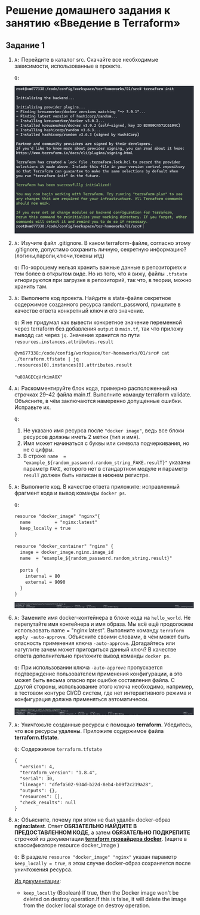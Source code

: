 # Решение домашнего задания к занятию «Введение в Terraform»

## Задание 1

1. `A:` Перейдите в каталог src. Скачайте все необходимые зависимости, использованные в проекте.

    `Q:`

    ![init](./images/1.png)

2. `A:` Изучите файл .gitignore. В каком terraform-файле, согласно этому .gitignore, допустимо сохранить личную, секретную информацию?(логины,пароли,ключи,токены итд)

    `Q:` По-хорошему нельзя хранить важные данные в репозиториях и тем более в открытом виде.
    Но из того, что я вижу, файлы `.tfstate` игнорируются при загрузке в репозиторий, так что, в теории, можно хранить там.

3. `A:` Выполните код проекта. Найдите в state-файле секретное содержимое созданного ресурса random_password, пришлите в качестве ответа конкретный ключ и его значение.

    `Q:` Я не придумал как вывести конкретное значение переменной через terraform без добавления `output` в `main.tf`, так что приложу выводд `cat` через `jq`. Значение хранится по пути `resources.instances.attributes.result`
    ```
    @vm677338:/code/config/workspace/ter-homeworks/01/src# cat ./terraform.tfstate | jq .resources[0].instances[0].attributes.result
    
    "u8OAGECqVrkimAOX"
    ```

4. `A:` Раскомментируйте блок кода, примерно расположенный на строчках 29–42 файла main.tf. Выполните команду terraform validate. Объясните, в чём заключаются намеренно допущенные ошибки. Исправьте их.

    `Q:`
    1. Не указано имя ресурса после `"docker image"`, ведь все блоки ресурсов должны иметь 2 метки (тип и имя).
    2. Имя может начинаться с буквы или символа подчеркивания, но не с цифры.
    3. В строке `name  = "example_${random_password.random_string_FAKE.resulT}"` указаны параметр `FAKE`, которого нет в стандартном модуле и параметр `resulT` должен быть написан в нижнем регистре.

5. `A:` Выполните код. В качестве ответа приложите: исправленный фрагмент кода и вывод команды `docker ps`.

    `Q:`
    ```
    resource "docker_image" "nginx"{
      name         = "nginx:latest"
      keep_locally = true
    }

    resource "docker_container" "nginx" {
      image = docker_image.nginx.image_id
      name  = "example_${random_password.random_string.result}"

      ports {
        internal = 80
        external = 9090
      }
    }
    ```

    ![docker ps](./images/2.png)

6. `A:` Замените имя docker-контейнера в блоке кода на ```hello_world```. Не перепутайте имя контейнера и имя образа. Мы всё ещё продолжаем использовать name = "nginx:latest". Выполните команду ```terraform apply -auto-approve```.
Объясните своими словами, в чём может быть опасность применения ключа  ```-auto-approve```. Догадайтесь или нагуглите зачем может пригодиться данный ключ? В качестве ответа дополнительно приложите вывод команды ```docker ps```.

    `Q:` При использовании ключа `-auto-approve` пропускается подтверждение пользователем применения конфигурации, а это может быть весьма опасно при ошибке составления файла. С другой стороны, использование этого ключа необходимо, например, в тестовом контуре CI/CD систем, где нет интерактивного режима и конфигурация должна применяться автоматически.

    ![docker ps](./images/3.png)

7. `A:` Уничтожьте созданные ресурсы с помощью **terraform**. Убедитесь, что все ресурсы удалены. Приложите содержимое файла **terraform.tfstate**. 

    `Q:` Содержимое `terraform.tfstate`
    ```
    {
      "version": 4,
      "terraform_version": "1.8.4",
      "serial": 30,
      "lineage": "dfefa502-934d-b22d-8eb4-b09f2c219a28",
      "outputs": {},
      "resources": [],
      "check_results": null
    }
    ```

8. `A:` Объясните, почему при этом не был удалён docker-образ **nginx:latest**. Ответ **ОБЯЗАТЕЛЬНО НАЙДИТЕ В ПРЕДОСТАВЛЕННОМ КОДЕ**, а затем **ОБЯЗАТЕЛЬНО ПОДКРЕПИТЕ** строчкой из документации [**terraform провайдера docker**](https://docs.comcloud.xyz/providers/kreuzwerker/docker/latest/docs).  (ищите в классификаторе resource docker_image )

    `Q:` В разделе `resource "docker_image" "nginx"` указан параметр `keep_locally = true`, в этом случае docker-образ сохраняется после уничтожения ресурса.

    [Из документации](https://docs.comcloud.xyz/providers/kreuzwerker/docker/latest/docs/resources/image#keep_locally):

      * ```keep_locally``` (Boolean) If true, then the Docker image won't be deleted on destroy operation.If this is false, it will delete the image from the docker local storage on destroy operation.

